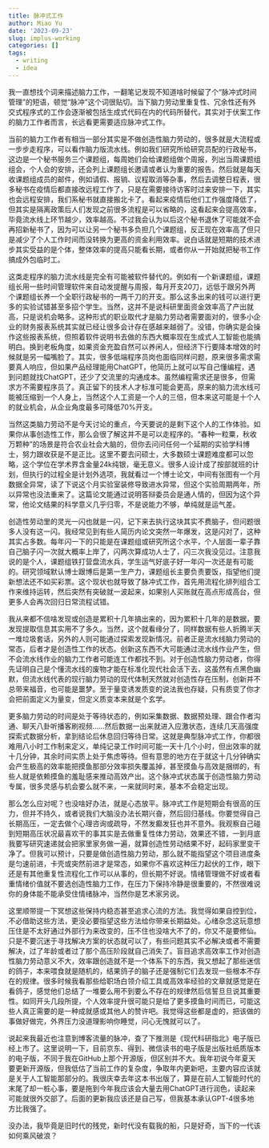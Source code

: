 ```yaml
---
title: 脉冲式工作
author: Miao Yu
date: '2023-09-23'
slug: implus-working
categories: []
tags:
  - writing
  - idea
---
```


我一直想找个词来描述脑力工作，一翻笔记发现不知道啥时候留了个“脉冲式时间管理”的短语，顿觉“脉冲”这个词很贴切。当下脑力劳动里重复性、冗余性还有外交式程序式的工作会逐渐被包括生成式代码在内的代码所替代，其实对于伏案工作的脑力工作者而言，长远看更需要适应脉冲式工作。

当前的脑力工作者有相当一部分其实是不做创造性脑力劳动的，很多就是大流程或一步步走程序，可以看作脑力版流水线。例如我们研究所给研究员配的行政秘书，这边是一个秘书服务三个课题组，每周她们会给课题组做个周报，列出当周课题组组会，个人会的安排，还会列上课题组长邀请或者认为重要的报告。然后就是每天收课题组成员的邮件，例如请假、报销、议程取消等杂事，然后去调整日程表，很多秘书在疫情后都直接改远程工作了，只是在需要接待访客时过来安排一下，其实也会远程安排，我们系秘书就直接搬北卡了。看起来疫情后他们工作强度降低了，但其实是隔离政策后人们发现之前很多流程是可以省略的，这看起来会提高效率，毕竟流水线上环节越少，效率越高。不过我会认为以后这个秘书退休了可能就不会再招新秘书了，因为可以让另一个秘书多负担几个课题组，反正现在效率高了但只是减少了个人工作时间而没转换为更高的资金利用效率。说白话就是短期的技术进步其实受益的是个体，整体效率的提高只能看长期，或者你从一开始就把秘书工作搞成外包临时工。

这类走程序的脑力流水线是完全有可能被软件替代的。例如有一个新课题组，课题组长用一些时间管理软件来自动发提醒与周报，每月开支20刀，远低于跟另外两个课题组长养一个全职行政秘书的一两千刀的开支。那么这多出来的钱可以进行更多的实验试错甚至多招个学生。当然，这并不是说科研里面资金效率高了产出就高，只是说机会略多。这种形式的职业取代才是脑力劳动者需要面对的，很多小企业的财务报表系统其实就已经让很多会计存在感越来越弱了。没错，你确实是会操作这些报表系统，但照着软件说明书去做的东西大概率现在生成式人工智能也能搞明白。换到老板角度，如果资金充盈自然可以养闲人，但经济下行要降本增效的时候就是另一幅嘴脸了。其实，很多低端程序员岗也面临同样问题，原来很多需求需要真人响应，但如果产品经理能用ChatGPT，他简历上就可以写自己懂编程，遇到问题就找ChatGPT，还少了交流里的沟通成本。虽然编程需求还是很多，但需求方不需要程序员了。真正留下的技术人才标准可能会更高，原来的脑力流水线可能被压缩到一个人身上，当然这个人工资是一个人的三倍，但本来这可能是十个人的就业机会，从企业角度最多可降低70%开支。

当然这类脑力劳动不是今天讨论的重点，今天要说的是剩下这个人的工作体验。如果你从事创造性工作，那么会很了解这并不是可以走程序的。“春种一粒粟，秋收万颗种”的场景是符合农业社会大脑的，但你去问问任何一个延期的实验学科博士，努力跟收获是不是正比。这里不要去问硕士，大多数硕士课题难度都可以忽略，这个学位在学术界含金量24k纯银，毫无意义。很多人设计成了按部就班的计划，但执行的过程全是计划外选项，我就看过一个博士论文，中间有张图有一个月数据全异常，读了下说这个月实验室装修导致进水异常，但这个实验周期两年，所以异常也没法重来了。这篇论文能通过说明答辩委员会是通人情的，但因为这个异常，他论文结果的科学意义几乎归零，不是说能力不够，单纯就是运气差。

创造性劳动里的灵光一闪也就是一闪，记下来去执行这块其实不费脑子，但问题很多人没有这一闪。我经常见到有些人简历内论文突然一年爆发，这是闪对了，这种其实占多数。每年闪一下的只能是在课题组或研究所这个水平，个人层面一辈子靠自己脑子闪一次就大概率上岸了，闪两次算成功人士了，闪三次我没见过。注意我说的是个人，课题组铁打营盘流水兵，学生运气好底子好一年闪一次还是有可能的。研究领域默认博士跟博后是第一生产力，课题组长主要负责要饭，指望他们提新想法还不如买彩票。这个现状也就导致了脉冲式工作，首先用流程化排列组合工作来维持运转，然后突然有突破就一波起来，如果别人买账就在高点形成高台，但更多人会再次回归日常流程试错。

我从来都不信啥发现或创造是累积十几年搞出来的，因为累积十几年的是数据，要发现提取信息其实用不了多久。当然，这个就看缘分了，同样数据有些人折腾半天一堆垃圾套话，另外的人则可能通过探索发现新情况。前者正是流水线脑力劳动的常态，后者才是创造性工作的状态。创新这东西不大可能通过流水线作业产生，但不会流水线作业的脑力工作者可能连工作都找不到。对于创造性脑力劳动者，你得先证明自己是个懂流水线的废物才能在标准化现代社会活下去，这虽然有点黑色幽默，但流水线代表的现行脑力劳动的现代体制天然就对创造性存在压制，创新并不总带来福音，也可能是噩梦。至于量变诱发质变的说法我也存疑，只有质变了你才会把前面定义为量变，但定义质变本来就是个玄学。

更多脑力劳动的时间是处于等待状态的，例如采集数据、数据预处理、跟合作者沟通、聊天八卦听播客刷视频……然后数据一出来就进入应激状态，连续几天高强度探索式数据分析，拿到结论后休息回归等待日常。这就是典型脉冲式工作，你都很难用八小时工作制来定义，单纯记录工作时间可能一天十几个小时，但出效率的就十几分钟，其余时间实质上处于焦虑等待。但有意思的地方在于就这十几分钟确实会产生极高的效率能把摸鱼那部分效率损失覆盖掉，甚至摸鱼与高效是捆绑的，有些人就是依赖摸鱼的羞耻感来推动高效产出。这个脉冲式状态属于创造性脑力劳动专属，很多灵感与机会要么就不来，一来就同时来，基本不会稳定出现。

那么怎么应对呢？也没啥好办法，就是心态放平。脉冲式工作是短期会有很高的压力，但并不持久，或者说我们大脑没办法长期兴奋，然后回归基线。你要觉得自己长期高压，一定去做个心理咨询或疏导，不然发癫发狂也并不意外。我观察自己碰到短期高压状况最喜欢干的事其实是去做重复性体力劳动，效果还不错，一到月底我要写研究速递就会把家里家务做一遍，就算创造性劳动结果不好，起码家里变干净了。但我可以预计，只要是做创造性脑力劳动，那么就不能指望这个项目进度条是匀速前进，卡壳或突然前进才是常态，如果你不喜欢这种压力起伏的工作，眼下还是有其他重复性流程化工作可以从事的，但长期不好说。情绪管理做不好或者看重情绪价值就不要选创造性脑力工作，在压力下保持冷静是很重要的，不然很难说你的身体能不能承受住情绪脉冲，当然你是艺术家另说。

这里顺带提一下冥想这些保持内稳态甚至追求心流的方法。我觉得如果自控到位，不必借助这些方法，更没必要指望这些方法给你带来长期益处。心绪杂念这玩意想压住是不太好通过外部行为来改变的，压不住也没啥大不了的，你又不是要修仙。只是不要沉迷于寻找解决方案的状态就可以了，有些问题其实不必解决或者不需要解决，过了年龄或者过了那个高压阶段就自己消失了。盲目追求高效率工作对创造性脑力劳动意义不大，效率跟创造就不是一个体系下的东西，我又想起了那些迷信的鸽子，本来喂食就是随机的，结果鸽子的脑子还是强制它们去发现一些根本不存在的规律。很多时候我看那些给职场白领介绍工具或高效率经验的文章就感觉是在看鸽子，感觉他们总结了一堆要么用不到要么不存在的规律然后信誓旦旦说其重要性。如同开头几段所提，个人效率提升很可能只是给了更多摸鱼时间而已，可能这些人真正需要的是一种成就感或其他人的赞许吧。我觉得这些都是虚的，把该做的事做好做完，外界压力没道理影响你睡觉，问心无愧就可以了。

说起来我最近也注意到博客流量的脉冲，查了下推测是《现代科研指北》电子版已经上市了。这里说明一下，目前京东、得到、微信读书的电子版是出版社纸质版本的电子版，不同于我在GitHub上那个开源版，但区别并不大。我年初说今年夏天要更新开源版，但我低估了当前工作的复杂度，争取年内更新吧，主要内容应该就是关于人工智能那部分的。我很庆幸去年这本书出版了，算是在前人工智能时代的末尾了却一桩心事，要是拖到今年我应该会大量去用ChatGPT进行润色，读起来可能就很外交部了。后面的更新我应该还是自己写，但我基本承认GPT-4很多地方比我强了。

没办法，我毕竟是旧时代的残党，新时代没有载我的船，只是好奇，当下的一代该如何乘风破浪？
